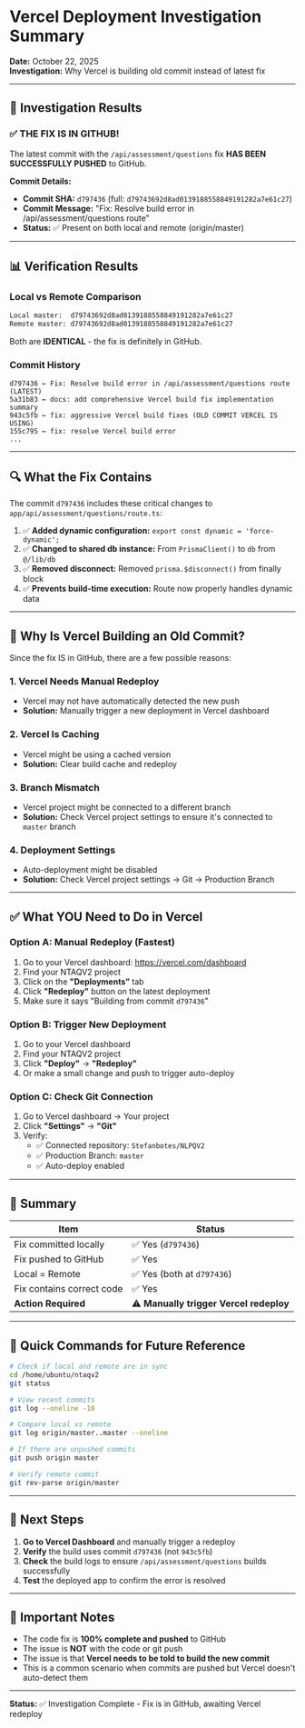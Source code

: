 # Vercel Deployment Investigation Summary

**Date:** October 22, 2025  
**Investigation:** Why Vercel is building old commit instead of latest fix

---

## 🎯 Investigation Results

### ✅ THE FIX IS IN GITHUB!

The latest commit with the `/api/assessment/questions` fix **HAS BEEN SUCCESSFULLY PUSHED** to GitHub.

**Commit Details:**
- **Commit SHA:** `d797436` (full: `d79743692d8ad0139188558849191282a7e61c27`)
- **Commit Message:** "Fix: Resolve build error in /api/assessment/questions route"
- **Status:** ✅ Present on both local and remote (origin/master)

---

## 📊 Verification Results

### Local vs Remote Comparison
```bash
Local master:  d79743692d8ad0139188558849191282a7e61c27
Remote master: d79743692d8ad0139188558849191282a7e61c27
```

Both are **IDENTICAL** - the fix is definitely in GitHub.

### Commit History
```
d797436 ← Fix: Resolve build error in /api/assessment/questions route (LATEST)
5a31b83 ← docs: add comprehensive Vercel build fix implementation summary
943c5fb ← fix: aggressive Vercel build fixes (OLD COMMIT VERCEL IS USING)
155c795 ← fix: resolve Vercel build error
...
```

---

## 🔍 What the Fix Contains

The commit `d797436` includes these critical changes to `app/api/assessment/questions/route.ts`:

1. ✅ **Added dynamic configuration:** `export const dynamic = 'force-dynamic';`
2. ✅ **Changed to shared db instance:** From `PrismaClient()` to `db` from `@/lib/db`
3. ✅ **Removed disconnect:** Removed `prisma.$disconnect()` from finally block
4. ✅ **Prevents build-time execution:** Route now properly handles dynamic data

---

## 🚨 Why Is Vercel Building an Old Commit?

Since the fix IS in GitHub, there are a few possible reasons:

### 1. **Vercel Needs Manual Redeploy**
- Vercel may not have automatically detected the new push
- **Solution:** Manually trigger a new deployment in Vercel dashboard

### 2. **Vercel Is Caching**
- Vercel might be using a cached version
- **Solution:** Clear build cache and redeploy

### 3. **Branch Mismatch**
- Vercel project might be connected to a different branch
- **Solution:** Check Vercel project settings to ensure it's connected to `master` branch

### 4. **Deployment Settings**
- Auto-deployment might be disabled
- **Solution:** Check Vercel project settings → Git → Production Branch

---

## ✅ What YOU Need to Do in Vercel

### Option A: Manual Redeploy (Fastest)
1. Go to your Vercel dashboard: https://vercel.com/dashboard
2. Find your NTAQV2 project
3. Click on the **"Deployments"** tab
4. Click **"Redeploy"** button on the latest deployment
5. Make sure it says "Building from commit `d797436`"

### Option B: Trigger New Deployment
1. Go to your Vercel dashboard
2. Find your NTAQV2 project
3. Click **"Deploy"** → **"Redeploy"**
4. Or make a small change and push to trigger auto-deploy

### Option C: Check Git Connection
1. Go to Vercel dashboard → Your project
2. Click **"Settings"** → **"Git"**
3. Verify:
   - ✅ Connected repository: `Stefanbotes/NLPQV2`
   - ✅ Production Branch: `master`
   - ✅ Auto-deploy enabled

---

## 📝 Summary

| Item | Status |
|------|--------|
| Fix committed locally | ✅ Yes (`d797436`) |
| Fix pushed to GitHub | ✅ Yes |
| Local = Remote | ✅ Yes (both at `d797436`) |
| Fix contains correct code | ✅ Yes |
| **Action Required** | ⚠️ **Manually trigger Vercel redeploy** |

---

## 🔧 Quick Commands for Future Reference

```bash
# Check if local and remote are in sync
cd /home/ubuntu/ntaqv2
git status

# View recent commits
git log --oneline -10

# Compare local vs remote
git log origin/master..master --oneline

# If there are unpushed commits
git push origin master

# Verify remote commit
git rev-parse origin/master
```

---

## 🎯 Next Steps

1. **Go to Vercel Dashboard** and manually trigger a redeploy
2. **Verify** the build uses commit `d797436` (not `943c5fb`)
3. **Check** the build logs to ensure `/api/assessment/questions` builds successfully
4. **Test** the deployed app to confirm the error is resolved

---

## 📌 Important Notes

- The code fix is **100% complete and pushed** to GitHub
- The issue is **NOT** with the code or git push
- The issue is that **Vercel needs to be told to build the new commit**
- This is a common scenario when commits are pushed but Vercel doesn't auto-detect them

---

**Status:** ✅ Investigation Complete - Fix is in GitHub, awaiting Vercel redeploy
